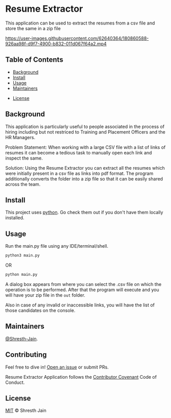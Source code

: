 # Resume Extractor

This application can be used to extract the resumes from a csv file and store the same in a zip file


https://user-images.githubusercontent.com/62640364/180860588-926aa98f-d9f7-4900-b832-011d067f64a2.mp4


## Table of Contents

- [Background](#background)
- [Install](#install)
- [Usage](#usage)
- [Maintainers](#maintainers)
<!-- - [Contributing](#contributing) -->
- [License](#license)

## Background

This application is particularly useful to people associated in the process of hiring including but not restriced to Training and Placement Officers and the HR Managers.

Problem Statement: When working with a large CSV file with a list of links of resumes it can become a tedious task to manually open each link and inspect the same. 

Solution: Using the Resume Extractor you can extract all the resumes which were initially present in a csv file as links into pdf format. The program additionally converts the folder into a zip file so that it can be easily shared across the team.

## Install

This project uses [python](https://www.python.org/). Go check them out if you don't have them locally installed.
<!-- 
```sh
$ npm install --global standard-readme-spec
``` -->

## Usage

Run the main.py file using any IDE/terminal/shell.

```sh
python3 main.py
```
OR
```sh
python main.py
```
A dialog box appears from where you can select the .csv file on which the operation is to be performed. After that the program will execute and you will have your zip file in the ```out``` folder.

Also in case of any invalid or inaccessible links, you will have the list of those candidates on the console.
<!-- 
### Generator

To use the generator, look at [generator-standard-readme](https://github.com/RichardLitt/generator-standard-readme). There is a global executable to run the generator in that package, aliased as `standard-readme`.

## Badge

If your README is compliant with Standard-Readme and you're on GitHub, it would be great if you could add the badge. This allows people to link back to this Spec, and helps adoption of the README. The badge is **not required**.

[![standard-readme compliant](https://img.shields.io/badge/readme%20style-standard-brightgreen.svg?style=flat-square)](https://github.com/RichardLitt/standard-readme)

To add in Markdown format, use this code:

```
[![standard-readme compliant](https://img.shields.io/badge/readme%20style-standard-brightgreen.svg?style=flat-square)](https://github.com/RichardLitt/standard-readme)
```

## Example Readmes

To see how the specification has been applied, see the [example-readmes](example-readmes/).

## Related Efforts

- [Art of Readme](https://github.com/noffle/art-of-readme) - 💌 Learn the art of writing quality READMEs.
- [open-source-template](https://github.com/davidbgk/open-source-template/) - A README template to encourage open-source contributions. -->

## Maintainers

[@Shresth-Jain](https://github.com/Shresth-Jain).

## Contributing

Feel free to dive in! [Open an issue](https://github.com/Shresth-Jain/ResumeZipFolderCreator/issues) or submit PRs.

Resume Extractor Application follows the [Contributor Covenant](http://contributor-covenant.org/version/1/3/0/) Code of Conduct.
<!-- 
### Contributors

This project exists thanks to all the people who contribute. 
<br>
<br>
<a href="https://github.com/Shresth-Jain/ResumeZipFolderCreator/graphs/contributors"><img src="https://avatars.githubusercontent.com/u/62640364?v=4" width="60px" height="60px" style="border-radius: 50%;"/></a>
 -->

## License

[MIT](LICENSE) © Shresth Jain
